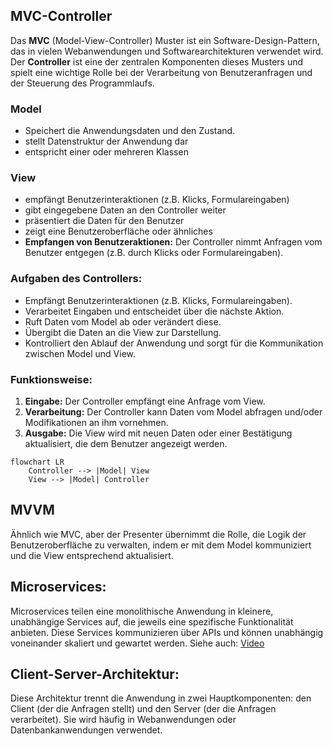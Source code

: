 ## MVC-Controller
Das **MVC** (Model-View-Controller) Muster ist ein Software-Design-Pattern, das in vielen Webanwendungen und Softwarearchitekturen verwendet wird. Der **Controller** ist eine der zentralen Komponenten dieses Musters und spielt eine wichtige Rolle bei der Verarbeitung von Benutzeranfragen und der Steuerung des Programmlaufs.

### Model
- Speichert die Anwendungsdaten und den Zustand.
- stellt Datenstruktur der Anwendung dar
- entspricht einer oder mehreren Klassen


### View
- empfängt Benutzerinteraktionen (z.B. Klicks, Formulareingaben)
- gibt eingegebene Daten an den Controller weiter
- präsentiert die Daten für den Benutzer
- zeigt eine Benutzeroberfläche oder ähnliches
- **Empfangen von Benutzeraktionen:** Der Controller nimmt Anfragen vom Benutzer entgegen (z.B. durch Klicks oder Formulareingaben).


### Aufgaben des Controllers:
- Empfängt Benutzerinteraktionen (z.B. Klicks, Formulareingaben).
- Verarbeitet Eingaben und entscheidet über die nächste Aktion.
- Ruft Daten vom Model ab oder verändert diese.
- Übergibt die Daten an die View zur Darstellung.
- Kontrolliert den Ablauf der Anwendung und sorgt für die Kommunikation zwischen Model und View.

### Funktionsweise:
1. **Eingabe:** Der Controller empfängt eine Anfrage vom View.
2. **Verarbeitung:** Der Controller kann Daten vom Model abfragen und/oder Modifikationen an ihm vornehmen.
3. **Ausgabe:** Die View wird mit neuen Daten oder einer Bestätigung aktualisiert, die dem Benutzer angezeigt werden.

```mermaid
flowchart LR
    Controller --> |Model| View
    View --> |Model| Controller
```

## MVVM
Ähnlich wie MVC, aber der Presenter übernimmt die Rolle, die Logik der Benutzeroberfläche zu verwalten, indem er mit dem Model kommuniziert und die View entsprechend aktualisiert.


## Microservices:
Microservices teilen eine monolithische Anwendung in kleinere, unabhängige Services auf, die jeweils eine spezifische Funktionalität anbieten. Diese Services kommunizieren über APIs und können unabhängig voneinander skaliert und gewartet werden.
Siehe auch: [Video](https://youtu.be/y8OnoxKotPQ)


## Client-Server-Architektur:
Diese Architektur trennt die Anwendung in zwei Hauptkomponenten: den Client (der die Anfragen stellt) und den Server (der die Anfragen verarbeitet). Sie wird häufig in Webanwendungen oder Datenbankanwendungen verwendet.
